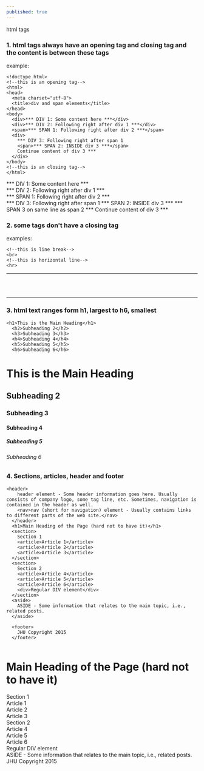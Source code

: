 ```yaml
---
published: true
---
```

html tags

### 1. html tags always have an opening tag and closing tag and the content is between these tags
   example:
```
<!doctype html>
<!--this is an opening tag-->
<html>
<head>
  <meta charset="utf-8">
  <title>div and span elements</title>
</head>
<body>
  <div>*** DIV 1: Some content here ***</div>
  <div>*** DIV 2: Following right after div 1 ***</div>
  <span>*** SPAN 1: Following right after div 2 ***</span>
  <div>
    *** DIV 3: Following right after span 1 
    <span>*** SPAN 2: INSIDE div 3 ***</span>
    Continue content of div 3 ***
  </div>
</body>
<!--this is an closing tag-->
</html>
``` 

  <div>*** DIV 1: Some content here ***</div>
  <div>*** DIV 2: Following right after div 1 ***</div>
  <span>*** SPAN 1: Following right after div 2 ***</span>
  <div>
    *** DIV 3: Following right after span 1 
    <span>*** SPAN 2: INSIDE div 3 ***</span>
  <span>*** SPAN 3 on same line as span 2 ***</span>
    Continue content of div 3 ***
  </div>





### 2. some tags don't have a closing tag 
examples:

```
<!--this is line break-->
<br>
<!--this is horizontal line-->
<hr>  
```
<hr>  
<br>
<br>
<hr>


### 3. html text ranges form h1, largest to h6, smallest

```
<h1>This is the Main Heading</h1>
  <h2>Subheading 2</h2>
  <h3>Subheading 3</h3>
  <h4>Subheading 4</h4>
  <h5>Subheading 5</h5>
  <h6>Subheading 6</h6>

```

<body>
  <h1>This is the Main Heading</h1>
  <h2>Subheading 2</h2>
  <h3>Subheading 3</h3>
  <h4>Subheading 4</h4>
  <h5>Subheading 5</h5>
  <h6>Subheading 6</h6>
</body>



### 4. Sections, articles, header and footer

```
<header>
    header element - Some header information goes here. Usually consists of company logo, some tag line, etc. Sometimes, navigation is contained in the header as well.
    <nav>nav (short for navigation) element - Usually contains links to different parts of the web site.</nav>
  </header>
  <h1>Main Heading of the Page (hard not to have it)</h1>
  <section>
    Section 1
    <article>Article 1</article>
    <article>Article 2</article>
    <article>Article 3</article>
  </section>
  <section>
    Section 2
    <article>Article 4</article>
    <article>Article 5</article>
    <article>Article 6</article>
    <div>Regular DIV element</div>
  </section>
  <aside>
    ASIDE - Some information that relates to the main topic, i.e., related posts.
  </aside>

  <footer>
    JHU Copyright 2015
  </footer>
  
  ```

  </header>
  <h1>Main Heading of the Page (hard not to have it)</h1>
  <section>
    Section 1
    <article>Article 1</article>
    <article>Article 2</article>
    <article>Article 3</article>
  </section>
  <section>
    Section 2
    <article>Article 4</article>
    <article>Article 5</article>
    <article>Article 6</article>
    <div>Regular DIV element</div>
  </section>
  <aside>
    ASIDE - Some information that relates to the main topic, i.e., related posts.
  </aside>

  <footer>
    JHU Copyright 2015
  </footer>
